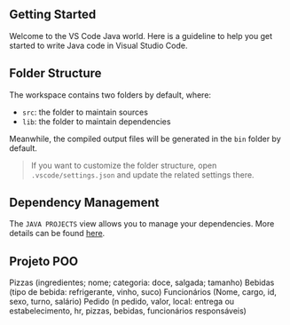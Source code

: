 ## Getting Started

Welcome to the VS Code Java world. Here is a guideline to help you get started to write Java code in Visual Studio Code.

## Folder Structure

The workspace contains two folders by default, where:

- `src`: the folder to maintain sources
- `lib`: the folder to maintain dependencies

Meanwhile, the compiled output files will be generated in the `bin` folder by default.

> If you want to customize the folder structure, open `.vscode/settings.json` and update the related settings there.

## Dependency Management

The `JAVA PROJECTS` view allows you to manage your dependencies. More details can be found [here](https://github.com/microsoft/vscode-java-dependency#manage-dependencies).


## Projeto POO
Pizzas (ingredientes; nome; categoria: doce, salgada; tamanho)
Bebidas (tipo de bebida: refrigerante, vinho, suco)
Funcionários (Nome, cargo, id, sexo, turno, salário)
Pedido (n pedido, valor, local: entrega ou estabelecimento, hr, pizzas, bebidas, funcionários responsáveis) 

